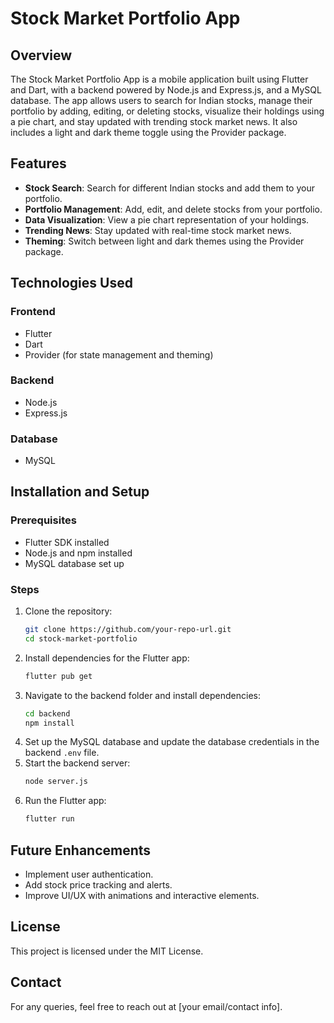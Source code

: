 # Stock Market Portfolio App

## Overview
The Stock Market Portfolio App is a mobile application built using Flutter and Dart, with a backend powered by Node.js and Express.js, and a MySQL database. The app allows users to search for Indian stocks, manage their portfolio by adding, editing, or deleting stocks, visualize their holdings using a pie chart, and stay updated with trending stock market news. It also includes a light and dark theme toggle using the Provider package.

## Features
- **Stock Search**: Search for different Indian stocks and add them to your portfolio.
- **Portfolio Management**: Add, edit, and delete stocks from your portfolio.
- **Data Visualization**: View a pie chart representation of your holdings.
- **Trending News**: Stay updated with real-time stock market news.
- **Theming**: Switch between light and dark themes using the Provider package.

## Technologies Used
### Frontend
- Flutter
- Dart
- Provider (for state management and theming)

### Backend
- Node.js
- Express.js

### Database
- MySQL

## Installation and Setup
### Prerequisites
- Flutter SDK installed
- Node.js and npm installed
- MySQL database set up

### Steps
1. Clone the repository:
   ```sh
   git clone https://github.com/your-repo-url.git
   cd stock-market-portfolio
   ```
2. Install dependencies for the Flutter app:
   ```sh
   flutter pub get
   ```
3. Navigate to the backend folder and install dependencies:
   ```sh
   cd backend
   npm install
   ```
4. Set up the MySQL database and update the database credentials in the backend `.env` file.
5. Start the backend server:
   ```sh
   node server.js
   ```
6. Run the Flutter app:
   ```sh
   flutter run
   ```


## Future Enhancements
- Implement user authentication.
- Add stock price tracking and alerts.
- Improve UI/UX with animations and interactive elements.

## License
This project is licensed under the MIT License.

## Contact
For any queries, feel free to reach out at [your email/contact info].

